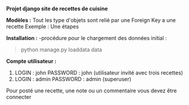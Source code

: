 **Projet django site de recettes de cuisine**

**Modèles :**
Tout les type d'objets sont relié par une Foreign Key a une recette
Exemple : Une étapes

**Installation :**
-procédure pour le chargement des données initial  :
  >python manage.py loaddata data

**Compte utilisateur :**

 1.  LOGIN : john  PASSWORD : john (utilisateur invité avec trois recettes)
 2.  LOGIN : admin PASSWORD : admin (superuser)

Pour posté une recette, une note ou un commentaire vous devez être connecter